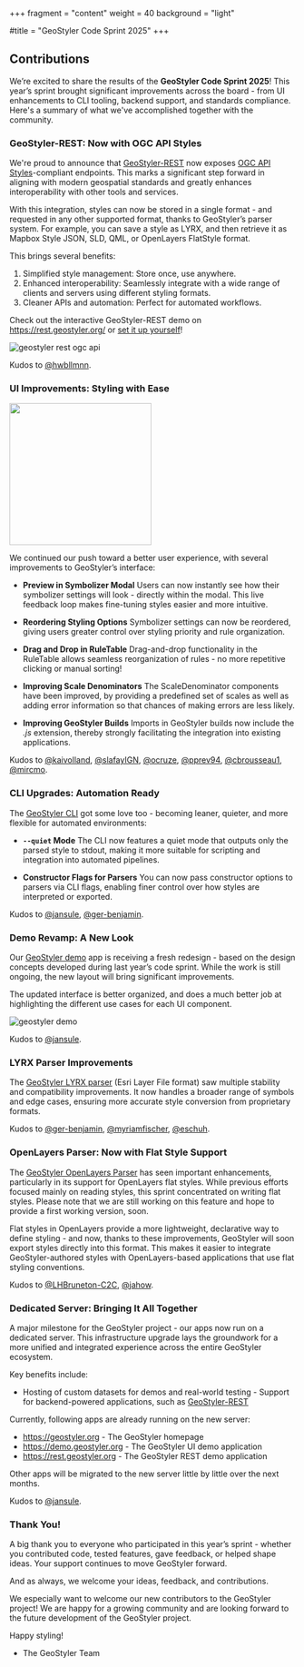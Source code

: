 +++
fragment = "content"
weight = 40
background = "light"

#title = "GeoStyler Code Sprint 2025"
+++

## Contributions

We’re excited to share the results of the **GeoStyler Code Sprint 2025**!
This year’s sprint brought significant improvements across the board - from
UI enhancements to CLI tooling, backend support, and standards compliance.
Here's a summary of what we've accomplished together with the community.

### GeoStyler-REST: Now with OGC API Styles

We're proud to announce that [GeoStyler-REST](https://github.com/geostyler/geostyler-rest)
now exposes [OGC API Styles](https://ogcapi.ogc.org/styles/)-compliant
endpoints. This marks a significant step forward in aligning with modern
geospatial standards and greatly enhances interoperability with other tools and services.

With this integration, styles can now be stored in a single format - and requested in any other
supported format, thanks to GeoStyler’s parser system. For example, you can save a style as LYRX,
and then retrieve it as Mapbox Style JSON, SLD, QML, or OpenLayers FlatStyle format.

This brings several benefits:

1. Simplified style management: Store once, use anywhere.
1. Enhanced interoperability: Seamlessly integrate with a wide range of clients and servers using different styling formats.
1. Cleaner APIs and automation: Perfect for automated workflows.

Check out the interactive GeoStyler-REST demo on https://rest.geostyler.org/ or
[set it up yourself](https://github.com/geostyler/geostyler-rest)!

![geostyler rest ogc api](/images/geostyler-codesprint-2025-rest.gif)

Kudos to [@hwbllmnn](https://github.com/hwbllmnn).

### UI Improvements: Styling with Ease

<img src="/images/geostyler-codesprint-2025-dragdrop.gif" height="250px" />

We continued our push toward a better user experience, with several improvements to GeoStyler’s interface:

* **Preview in Symbolizer Modal**
  Users can now instantly see how their symbolizer settings will look - directly
  within the modal. This live feedback loop makes fine-tuning styles easier and more intuitive.

* **Reordering Styling Options**
  Symbolizer settings can now be reordered, giving users greater control over
  styling priority and rule organization.

* **Drag and Drop in RuleTable**
  Drag-and-drop functionality in the RuleTable allows seamless reorganization of
  rules - no more repetitive clicking or manual sorting!

* **Improving Scale Denominators**
  The ScaleDenominator components have been improved, by providing a predefined set of scales
  as well as adding error information so that chances of making errors are less likely.

* **Improving GeoStyler Builds**
  Imports in GeoStyler builds now include the _.js_ extension, thereby strongly
  facilitating the integration into existing applications.

Kudos to
[@kaivolland](https://github.com/kaivolland),
[@slafayIGN](https://github.com/slafayIGN),
[@ocruze](https://github.com/ocruze),
[@pprev94](https://github.com/pprev94),
[@cbrousseau1](https://github.com/cbrousseau1),
[@mircmo](https://github.com/mircmo).

### CLI Upgrades: Automation Ready

The [GeoStyler CLI](https://github.com/geostyler/geostyler-cli) got some love
too - becoming leaner, quieter, and more flexible for automated environments:

* **`--quiet` Mode**
  The CLI now features a quiet mode that outputs only the parsed style to
stdout, making it more suitable for scripting and integration into automated pipelines.

* **Constructor Flags for Parsers**
  You can now pass constructor options to parsers via CLI flags, enabling finer
control over how styles are interpreted or exported.

Kudos to [@jansule](https://github.com/jansule), [@ger-benjamin](https://github.com/ger-benjamin).

### Demo Revamp: A New Look

Our [GeoStyler demo](https://github.com/geostyler/geostyler-demo) app is receiving
a fresh redesign - based on the design concepts developed during last year’s code sprint.
While the work is still ongoing, the new layout will bring significant improvements.

The updated interface is better organized, and does a much better job at highlighting the
different use cases for each UI component.

![geostyler demo](/images/geostyler-codesprint-2025-demo.png)

Kudos to [@jansule](https://github.com/jansule).

### LYRX Parser Improvements

The [GeoStyler LYRX parser](https://github.com/geostyler/geostyler-lyrx-parser)
(Esri Layer File format) saw multiple stability and compatibility
improvements. It now handles a broader range of symbols and edge cases, ensuring more
accurate style conversion from proprietary formats.

Kudos to 
[@ger-benjamin](https://github.com/ger-benjamin),
[@myriamfischer](https://github.com/myriamfischer),
[@eschuh](https://github.com/eschuh).

### OpenLayers Parser: Now with Flat Style Support

The [GeoStyler OpenLayers Parser](https://github.com/geostyler/geostyler-openlayers-parser)
has seen important enhancements, particularly in its support for OpenLayers flat styles.
While previous efforts focused mainly on reading styles, this sprint concentrated on writing
flat styles. Please note that we are still working on this feature and hope to provide a
first working version, soon.

Flat styles in OpenLayers provide a more lightweight, declarative way to define
styling - and now, thanks to these improvements, GeoStyler will soon export styles
directly into this format. This makes it easier to integrate GeoStyler-authored styles
with OpenLayers-based applications that use flat styling conventions.

Kudos to
[@LHBruneton-C2C](https://github.com/LHBruneton-C2C),
[@jahow](https://github.com/jahow).

### Dedicated Server: Bringing It All Together

A major milestone for the GeoStyler project - our apps now run on a dedicated server.
This infrastructure upgrade lays the groundwork for a more unified and integrated
experience across the entire GeoStyler ecosystem.

Key benefits include:
- Hosting of custom datasets for demos and real-world testing
-️ Support for backend-powered applications, such as [GeoStyler-REST](https://github.com/geostyler/geostyler-rest)

Currently, following apps are already running on the new server:

- https://geostyler.org - The GeoStyler homepage
- https://demo.geostyler.org - The GeoStyler UI demo application
- https://rest.geostyler.org - The GeoStyler REST demo application

Other apps will be migrated to the new server little by little over the next months.

Kudos to [@jansule](https://github.com/jansule).

### Thank You!

A big thank you to everyone who participated in this year’s sprint - whether you contributed
code, tested features, gave feedback, or helped shape ideas. Your support continues
to move GeoStyler forward.

And as always, we welcome your ideas, feedback, and contributions.

We especially want to welcome our new contributors to the GeoStyler project! We are happy for a
growing community and are looking forward to the future development of the GeoStyler project.

Happy styling!
- The GeoStyler Team
